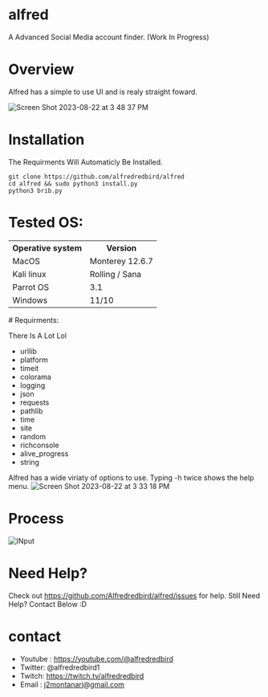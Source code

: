 # alfred
A Advanced Social Media account finder. (Work In Progress)

# Overview
Alfred has a simple to use UI and is realy straight foward.

![Screen Shot 2023-08-22 at 3 48 37 PM](https://github.com/Alfredredbird/alfred/assets/105014217/8e09ad2c-d366-4eed-9565-d9dc014b8166)

# Installation
The Requirments Will Automaticly Be Installed.


    git clone https://github.com/alfredredbird/alfred
    cd alfred && sudo python3 install.py
    python3 brib.py
    
# Tested OS:

<table>
    <tr>
        <th>Operative system</th>
        <th> Version </th>
    </tr>
    <tr>
        <td>MacOS</td>
        <td> Monterey 12.6.7 </td>
    </tr>
    <tr>
        <td>Kali linux</td>
        <td> Rolling / Sana</td>
    </tr>
    <tr>
        <td>Parrot OS</td>
        <td>3.1 </td>
    </tr>
    <tr>
        <td>Windows</td>
        <td>11/10</td>
    </tr>
</table>
# Requirments:

There Is A Lot Lol

- urllib 
- platform 
- timeit
- colorama 
- logging
- json
- requests 
- pathlib
- time
- site
- random
- richconsole
- alive_progress
- string









Alfred has a wide viriaty of options to use.
Typing -h twice shows the help menu.
![Screen Shot 2023-08-22 at 3 33 18 PM](https://github.com/Alfredredbird/alfred/assets/105014217/386e84cf-3291-44d2-8d55-b76a5a149ab6)
    
# Process
![INput](https://github.com/Alfredredbird/alfred/assets/105014217/2a94bdc0-b7a2-4499-8c4c-ba743bbdbe60)

# Need Help?
Check out https://github.com/Alfredredbird/alfred/issues for help.
Still Need Help? Contact Below :D


# contact


- Youtube : https://youtube.com/@alfredredbird
- Twitter: @alfredredbird1
- Twitch: https://twitch.tv/alfredredbird
- Email : j2montanari@gmail.com
